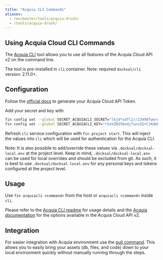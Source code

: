 ```yaml
---
title: "Acquia CLI Commands"
aliases:
  - /en/master/tools/acquia-drush/
  - /tools/acquia-drush/
---
```



## Using Acquia Cloud CLI Commands

The [Acquia CLI](https://github.com/typhonius/acquia_cli) tool allows you 
to use all features of the Acquia Cloud API v2 on the command line.  

The tool is pre-installed in `cli` container. Note: required `docksal/cli` version: 2.11.0+.


## Configuration

Follow the [official docs](https://cloud.acquia.com/#/profile/tokens) to 
generate your Acquia Cloud API Token.  

Add your secret and key with
```bash
fin config set --global SECRET_ACQUIACLI_SECRET="lkjd*sdfl2//23498fwernoiuDHljw3897fsk"
fin config set --global SECRET_ACQUIACLI_KEY="rSxVZN35bo4jTuncGS+CiKdmhxLPL0BaPuyOv"
``` 

Refresh `cli` service configuration with `fin project start`. This will inject the values into `cli`
which will be used for authentication for the Acquia CLI.

Note: It is also possible to add/override these values via `.docksal/docksal-local.env` at the project level. 
Keep in mind, `.docksal/docksal-local.env` can be used for local overrides and should be excluded from git.
As such, it is best to use `.docksal/docksal-local.env` for any personal keys and tokens configured at the project level.


## Usage

Use `fin acquiacli <command>` from the host or `acquiacli <command>` inside `cli`.

Please refer to the [Acquia CLI readme](https://github.com/typhonius/acquia_cli) for usage details and
the [Acquia documentation](https://docs.acquia.com/acquia-cloud/develop/api/) for the options available
in the Acquia Cloud API v2.


## Integration

For easier integration with Acquia environment use the [pull command](/fin/fin-pull). 
This allows you to easily bring your assets (db, files, and code) down to your 
local environment quickly without manually running through the steps.

